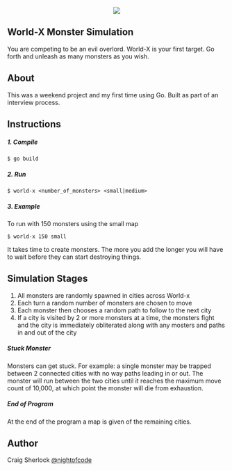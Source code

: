 <p align="center">
  <img src='https://nightofcode.com/github/craigsherlock/world-x/world-x.jpg' />
</p>

## World-X Monster Simulation
You are competing to be an evil overlord. World-X is your first target. Go forth and unleash as many monsters as you wish.

## About
This was a weekend project and my first time using Go. Built as part of an interview process.

## Instructions
##### 1. Compile
```
$ go build
```

##### 2. Run
```
$ world-x <number_of_monsters> <small|medium>
```

##### 3. Example
To run with 150 monsters using the small map
```
$ world-x 150 small
```
It takes time to create monsters. The more you add the longer you will have to wait before they can start destroying things.

## Simulation Stages
1.  All monsters are randomly spawned in cities across World-x
2.  Each turn a random number of monsters are chosen to move
3.  Each monster then chooses a random path to follow to the next city
4.  If a city is visited by 2 or more monsters at a time, the monsters fight and the city is immediately obliterated along with any mosters and paths in and out of the city


##### Stuck Monster
Monsters can get stuck. For example: a single monster may be trapped between 2 connected cities with no way paths leading in or out.
The monster will run between the two cities until it reaches the maximum move count of 10,000, at which point the monster will die from exhaustion.


##### End of Program
At the end of the program a map is given of the remaining cities.

## Author
Craig Sherlock [@nightofcode](https://twitter.com/nightofcode)